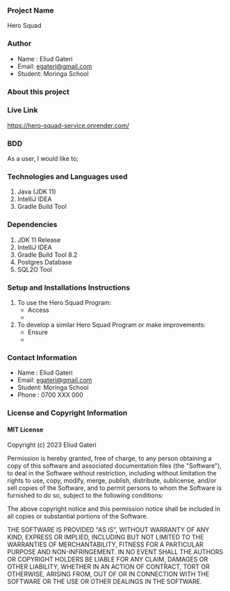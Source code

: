 ### Project Name
Hero Squad

### Author
- Name : Eliud Gateri
- Email: egateri@gmail.com
- Student: Moringa School

### About this project



### Live Link

https://hero-squad-service.onrender.com/

### BDD
As a user, I would like to;



### Technologies and Languages used
1. Java (JDK 11)
1. IntelliJ IDEA
1. Gradle Build Tool


### Dependencies
1. JDK 11 Release 
1. IntelliJ IDEA 
1. Gradle Build Tool 8.2
1. Postgres Database
1. SQL2O Tool

### Setup and Installations Instructions
1. To use the Hero Squad Program:
    - Access
    -
2. To develop a similar Hero Squad Program or make improvements:
    - Ensure
    -

### Contact Information
- Name : Eliud Gateri
- Email: egateri@gmail.com
- Student: Moringa School
- Phone : 0700 XXX 000

###  License and Copyright Information
#### MIT License
Copyright (c) 2023 Eliud Gateri

Permission is hereby granted, free of charge, to any person obtaining a copy of this software and associated documentation files (the "Software"), to deal in the Software without restriction, including without limitation the rights to use, copy, modify, merge, publish, distribute, sublicense, and/or sell copies of the Software, and to permit persons to whom the Software is furnished to do so, subject to the following conditions:

The above copyright notice and this permission notice shall be included in all copies or substantial portions of the Software.

THE SOFTWARE IS PROVIDED "AS IS", WITHOUT WARRANTY OF ANY KIND, EXPRESS OR IMPLIED, INCLUDING BUT NOT LIMITED TO THE WARRANTIES OF MERCHANTABILITY, FITNESS FOR A PARTICULAR PURPOSE AND NON-INFRINGEMENT. IN NO EVENT SHALL THE AUTHORS OR COPYRIGHT HOLDERS BE LIABLE FOR ANY CLAIM, DAMAGES OR OTHER LIABILITY, WHETHER IN AN ACTION OF CONTRACT, TORT OR OTHERWISE, ARISING FROM, OUT OF OR IN CONNECTION WITH THE SOFTWARE OR THE USE OR OTHER DEALINGS IN THE SOFTWARE. 
